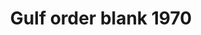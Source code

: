 ---
layout: item
format: "photo"
title: "Gulf order blank 1970"
contributor: "Heather Akou"
creator: "Unitog"
group: artifact
creationdate: "1970"
shortdesc: "Blank for ordering uniforms for attendants working at Gulf gas stations.  Uniforms designed and manufactured by Unitog.  Includes an insert with price list, sizes, and measuring instructions.  Large selection of clothing items and accessories including shirts, trousers, jackets, caps, neckwear, gloves, socks, and thermal underwear.  Features Scotchgard (3M) finish for soil release and DuroPrest polyester for easy laundering ('NEVER NEEDS ANY IRONING').  8.5 by 11 inches when fully folded, opens to 17 by 22 inches. Full-color illustrations."
copyright: "CC BY-NC 4.0"
categories: [ work ]
medium: [ catalogue ]
demographic: [ men ]
time: [ late-20th ]
tags: [ corporate ]
teammember: Heather Akou
---